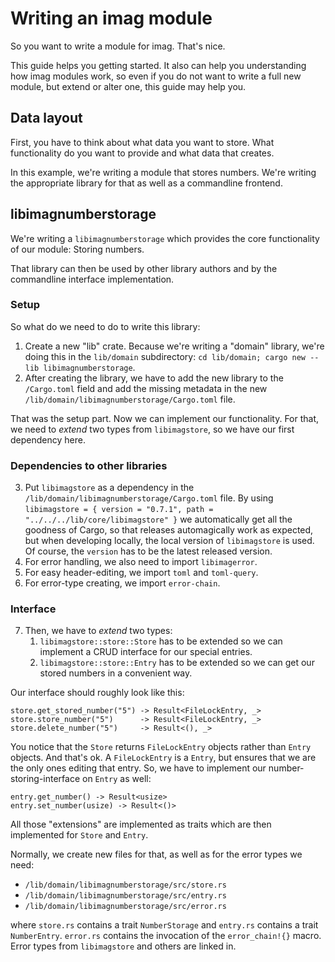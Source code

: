 # Writing an imag module

So you want to write a module for imag.
That's nice.

This guide helps you getting started.
It also can help you understanding how imag modules work, so even if you do
not want to write a full new module, but extend or alter one, this guide may
help you.


## Data layout

First, you have to think about what data you want to store.
What functionality do you want to provide and what data that creates.

In this example, we're writing a module that stores numbers. We're writing the
appropriate library for that as well as a commandline frontend.


## libimagnumberstorage

We're writing a `libimagnumberstorage` which provides the core functionality
of our module: Storing numbers.

That library can then be used by other library authors and by the commandline
interface implementation.

### Setup

So what do we need to do to write this library:

1. Create a new "lib" crate.
   Because we're writing a "domain" library, we're doing this in the
   `lib/domain` subdirectory:
   `cd lib/domain; cargo new --lib libimagnumberstorage`.
1. After creating the library, we have to add the new library to the
   `/Cargo.toml` field and add the missing metadata in the new
   `/lib/domain/libimagnumberstorage/Cargo.toml` file.

That was the setup part.
Now we can implement our functionality.
For that, we need to _extend_ two types from `libimagstore`, so we have our
first dependency here.

### Dependencies to other libraries

3. Put `libimagstore` as a dependency in the
   `/lib/domain/libimagnumberstorage/Cargo.toml` file.
   By using
   `libimagstore = { version = "0.7.1", path = "../../../lib/core/libimagstore" }`
   we automatically get all the goodness of Cargo, so that releases
   automagically work as expected, but when developing locally, the local
   version of `libimagstore` is used.
   Of course, the `version` has to be the latest released version.
4. For error handling, we also need to import `libimagerror`.
5. For easy header-editing, we import `toml` and `toml-query`.
6. For error-type creating, we import `error-chain`.

### Interface

7. Then, we have to _extend_ two types:
    1. `libimagstore::store::Store` has to be extended so we can implement a
       CRUD interface for our special entries.
    1. `libimagstore::store::Entry` has to be extended so we can get our
       stored numbers in a convenient way.

Our interface should roughly look like this:

```
store.get_stored_number("5") -> Result<FileLockEntry, _>
store.store_number("5")      -> Result<FileLockEntry, _>
store.delete_number("5")     -> Result<(), _>
```

You notice that the `Store` returns `FileLockEntry` objects rather than
`Entry` objects.
And that's ok. A `FileLockEntry` is a `Entry`, but ensures that we are the
only ones editing that entry.
So, we have to implement our number-storing-interface on `Entry` as well:

```
entry.get_number() -> Result<usize>
entry.set_number(usize) -> Result<()>
```

All those "extensions" are implemented as traits which are then implemented
for `Store` and `Entry`.

Normally, we create new files for that, as well as for the error types we need:

* `/lib/domain/libimagnumberstorage/src/store.rs`
* `/lib/domain/libimagnumberstorage/src/entry.rs`
* `/lib/domain/libimagnumberstorage/src/error.rs`

where `store.rs` contains a trait `NumberStorage` and `entry.rs` contains a
trait `NumberEntry`.
`error.rs` contains the invocation of the `error_chain!{}` macro.
Error types from `libimagstore` and others are linked in.

